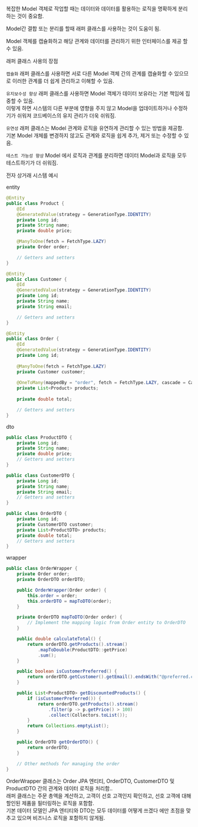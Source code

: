 
복잡한 Model 객체로 작업할 때는 데이터와 데이터를 활용하는 로직을 명확하게 분리하는 것이 중요함.

Model간 결합 또는 분리를 할때 래퍼 클래스를 사용하는 것이 도움이 됨.

Model 객체를 캡슐화하고 해당 관계와 데이터를 관리하기 위한 인터페이스를 제공 할 수 있음. 

래퍼 클래스 사용의 장점

`캡슐화`
래퍼 클래스를 사용하면 서로 다른 Model 객체 간의 관계를 캡슐화할 수 있으므로 이러한 관계를 더 쉽게 관리하고 이해할 수 있음.

`유지보수성 향상` 
래퍼 클래스를 사용하면 Model 객체가 데이터 보유라는 기본 책임에 집중할 수 있음. \
이렇게 하면 시스템의 다른 부분에 영향을 주지 않고 Model을 업데이트하거나 수정하기가 쉬워져 코드베이스의 유지 관리가 더욱 쉬워짐.

`유연성`
래퍼 클래스는 Model 관계와 로직을 유연하게 관리할 수 있는 방법을 제공함. \
기본 Model 개체를 변경하지 않고도 관계와 로직을 쉽게 추가, 제거 또는 수정할 수 있음.

`테스트 가능성 향상`
Model 에서 로직과 관계를 분리하면 데이터 Model과 로직을 모두 테스트하기가 더 쉬워짐.

전자 상거래 시스템 예시

entity
```java
@Entity
public class Product {
    @Id
    @GeneratedValue(strategy = GenerationType.IDENTITY)
    private Long id;
    private String name;
    private double price;

    @ManyToOne(fetch = FetchType.LAZY)
    private Order order;

    // Getters and setters
}

@Entity
public class Customer {
    @Id
    @GeneratedValue(strategy = GenerationType.IDENTITY)
    private Long id;
    private String name;
    private String email;

    // Getters and setters
}

@Entity
public class Order {
    @Id
    @GeneratedValue(strategy = GenerationType.IDENTITY)
    private Long id;
    
    @ManyToOne(fetch = FetchType.LAZY)
    private Customer customer;
    
    @OneToMany(mappedBy = "order", fetch = FetchType.LAZY, cascade = CascadeType.ALL)
    private List<Product> products;
    
    private double total;

    // Getters and setters
}

```

dto

```java
public class ProductDTO {
    private Long id;
    private String name;
    private double price;
    // Getters and setters
}

public class CustomerDTO {
    private Long id;
    private String name;
    private String email;
    // Getters and setters
}

public class OrderDTO {
    private Long id;
    private CustomerDTO customer;
    private List<ProductDTO> products;
    private double total;
    // Getters and setters
}

```

wrapper

```java
public class OrderWrapper {
    private Order order;
    private OrderDTO orderDTO;

    public OrderWrapper(Order order) {
        this.order = order;
        this.orderDTO = mapToDTO(order);
    }

    private OrderDTO mapToDTO(Order order) {
        // Implement the mapping logic from Order entity to OrderDTO
    }

    public double calculateTotal() {
        return orderDTO.getProducts().stream()
            .mapToDouble(ProductDTO::getPrice)
            .sum();
    }

    public boolean isCustomerPreferred() {
        return orderDTO.getCustomer().getEmail().endsWith("@preferred.com");
    }

    public List<ProductDTO> getDiscountedProducts() {
        if (isCustomerPreferred()) {
            return orderDTO.getProducts().stream()
                .filter(p -> p.getPrice() > 100)
                .collect(Collectors.toList());
        }
        return Collections.emptyList();
    }

    public OrderDTO getOrderDTO() {
        return orderDTO;
    }

    // Other methods for managing the order
}

```

 OrderWrapper 클래스는 Order JPA 엔티티, OrderDTO, CustomerDTO 및 ProductDTO 간의 관계와 데이터 로직을 처리함.. \
 래퍼 클래스는 주문 총액을 계산하고, 고객이 선호 고객인지 확인하고, 선호 고객에 대해 할인된 제품을 필터링하는 로직을 포함함. \
 기본 데이터 모델인 JPA 엔티티와 DTO는 모두 데이터를 어떻게 쓰겠다 에만 초점을 맞추고 있으며 비즈니스 로직을 포함하지 않게됨.